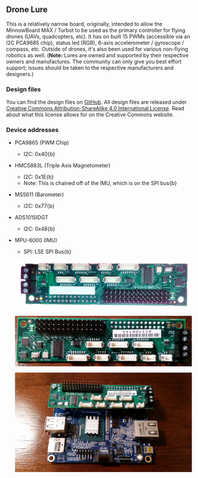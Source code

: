 ## Drone Lure

This is a relatively narrow board, originally, intended to allow the MinnowBoard MAX / Turbot to be used as the primary controller for flying drones (UAVs, quadcopters, etc). It has on built 15 PWMs (accessible via an I2C PCA9685 chip), status led (RGB), 6-axis accelerometer / gyroscope / compass, etc. Outside of drones, it's also been used for various non-flying robotics as well.
(**Note:** Lures are owned and
supported by their respective owners and manufactures. The community
can only give you best effort support; issues should be taken to
the respective manufacturers and designers.)

### Design files

You can find the design files on [GitHub](). All design files are released under [Creative Commons Attribution-ShareAlike 4.0 International License](http://creativecommons.org/licenses/by-sa/4.0/). Read about what this license allows for on the Creative Commons website.

### Device addresses

- PCA9865 (PWM Chip)
  - I2C: 0x40{b}
- HMC5883L (Triple Axis Magnetometer)
  - I2C: 0x1E{b}
  - Note: This is chained off of the IMU, which is on the SPI bus{b}
- MS5611 (Barometer)
  - I2C: 0x77{b}
- ADS1015IDGT
  - I2C: 0x48{b}
- MPU-6000 (IMU)
  - SPI: LSE SPI Bus{b}

  ![Drone Lure](pages/drone-lure/1198px-Drone-lure.png)

  ![Drone Lure](pages/drone-lure/1200px-Drone-lure2.jpg)

  ![Drone Lure on MinnowBoard](pages/drone-lure/1200px-Drone-lure-on-minnow.jpg)
